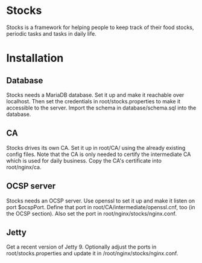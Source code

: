 # Stocks

Stocks is a framework for helping people to keep track of their
food stocks, periodic tasks and tasks in daily life. 

# Installation

## Database

Stocks needs a MariaDB database. Set it up and make it reachable over localhost. 
Then set the credentials in root/stocks.properties to make it accessible to
the server. Import the schema in database/schema.sql into the database. 

## CA

Stocks drives its own CA. Set it up in root/CA/ using the already existing 
config files. Note that the CA is only needed to certify the intermediate CA
which is used for daily business. Copy the CA's certificate into root/nginx/ca.

## OCSP server

Stocks needs an OCSP server. Use openssl to set it up and make it listen on 
port $ocspPort. Define that port in root/CA/intermediate/openssl.cnf, too 
(in the OCSP section). Also set the port in root/nginx/stocks/nginx.conf. 

## Jetty

Get a recent version of Jetty 9. Optionally adjust the ports in 
root/stocks.properties and update it in /root/nginx/stocks/nginx.conf. 
